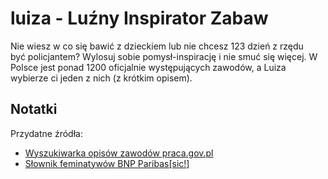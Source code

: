 # luiza - Luźny Inspirator Zabaw

Nie wiesz w co się bawić z dzieckiem lub nie chcesz 123 dzień z rzędu być policjantem? Wylosuj sobie pomysł-inspirację i nie smuć się więcej. W Polsce jest ponad 1200 oficjalnie występujących zawodów, a Luiza wybierze ci jeden z nich (z krótkim opisem).

## Notatki

Przydatne źródła:

- [Wyszukiwarka opisów zawodów praca.gov.pl](https://psz.praca.gov.pl/rynek-pracy/bazy-danych/klasyfikacja-zawodow-i-specjalnosci/wyszukiwarka-opisow-zawodow)
- [Słownik feminatywów BNP Paribas[sic!]](https://lp.bnpparibas.pl/wystarczyslowo/#!slownik)
